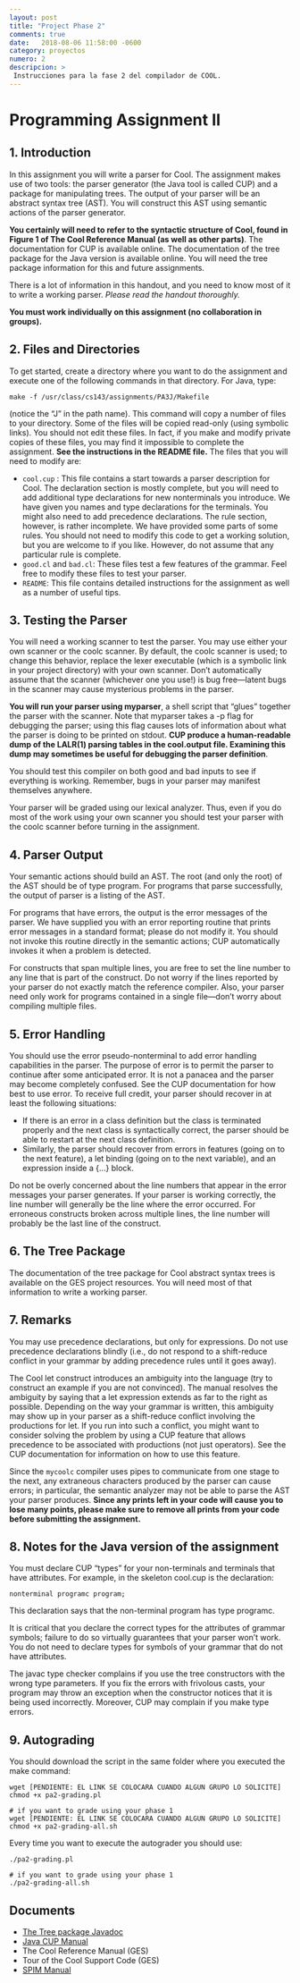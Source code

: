 ```yaml
---
layout: post
title: "Project Phase 2"
comments: true
date:   2018-08-06 11:58:00 -0600
category: proyectos
numero: 2
descripcion: >
 Instrucciones para la fase 2 del compilador de COOL.
---
```


# Programming Assignment II

## 1. Introduction

In this assignment you will write a parser for Cool. The assignment makes use of two tools: the parser generator (the Java tool is called CUP) and a package for manipulating trees. The output of your parser will be an abstract syntax tree (AST). You will construct this AST using semantic actions of the parser generator.

**You certainly will need to refer to the syntactic structure of Cool, found in Figure 1 of The Cool Reference Manual (as well as other parts)**. The documentation for CUP is available online. The documentation of the tree package for the Java version is available online. You will need the tree package information for this and future assignments.

There is a lot of information in this handout, and you need to know most of it to write a working parser. _Please read the handout thoroughly._

**You must work individually on this assignment (no collaboration in groups).**

## 2. Files and Directories

To get started, create a directory where you want to do the assignment and execute one of the following commands in that directory.  For Java, type:

```
make -f /usr/class/cs143/assignments/PA3J/Makefile
```
(notice the “J” in the path name). This command will copy a number of files to your directory. Some of the files will be copied read-only (using symbolic links). You should not edit these files. In fact, if you make and modify private copies of these files, you may find it impossible to complete the assignment. **See the instructions in the README file.** The files that you will need to modify are:


* `cool.cup` : This file contains a start towards a parser description for Cool. The declaration section is mostly complete, but you will need to add additional type declarations for new nonterminals you introduce. We have given you names and type declarations for the terminals. You might also need to add precedence declarations. The rule section, however, is rather incomplete. We have provided some parts of some rules. You should not need to modify this code to get a working solution, but you are welcome to if you like. However, do not assume that any particular rule is complete.
* `good.cl` and `bad.cl`: These files test a few features of the grammar. Feel free to modify these files to test your parser.
* `README`: This file contains detailed instructions for the assignment as well as a number of useful tips.


## 3. Testing the Parser
You will need a working scanner to test the parser. You may use either your own scanner or the coolc scanner. By default, the coolc scanner is used; to change this behavior, replace the lexer executable (which is a symbolic link in your project directory) with your own scanner. Don’t automatically assume that the scanner (whichever one you use!) is bug free—latent bugs in the scanner may cause mysterious problems in the parser.

**You will run your parser using myparser**, a shell script that “glues” together the parser with the scanner. Note that myparser takes a -p flag for debugging the parser; using this flag causes lots of information about what the parser is doing to be printed on stdout. **CUP produce a human-readable dump of the LALR(1) parsing tables in the cool.output file. Examining this dump may sometimes be useful for debugging the parser definition**.

You should test this compiler on both good and bad inputs to see if everything is working. Remember, bugs in your parser may manifest themselves anywhere.

Your parser will be graded using our lexical analyzer. Thus, even if you do most of the work using your own scanner you should test your parser with the coolc scanner before turning in the assignment.

## 4. Parser Output
Your semantic actions should build an AST. The root (and only the root) of the AST should be of type program. For programs that parse successfully, the output of parser is a listing of the AST.

For programs that have errors, the output is the error messages of the parser. We have supplied you with an error reporting routine that prints error messages in a standard format; please do not modify it. You should not invoke this routine directly in the semantic actions; CUP automatically invokes it when a problem is detected.

For constructs that span multiple lines, you are free to set the line number to any line that is part of the construct. Do not worry if the lines reported by your parser do not exactly match the reference compiler. Also, your parser need only work for programs contained in a single file—don’t worry about compiling multiple files.

## 5. Error Handling
You should use the error pseudo-nonterminal to add error handling capabilities in the parser. The purpose of error is to permit the parser to continue after some anticipated error. It is not a panacea and the parser may become completely confused. See the CUP documentation for how best to use error. To receive full credit, your parser should recover in at least the following situations:

* If there is an error in a class definition but the class is terminated properly and the next class is syntactically correct, the parser should be able to restart at the next class definition.
* Similarly, the parser should recover from errors in features (going on to the next feature), a let binding (going on to the next variable), and an expression inside a {...} block.

Do not be overly concerned about the line numbers that appear in the error messages your parser generates. If your parser is working correctly, the line number will generally be the line where the error occurred. For erroneous constructs broken across multiple lines, the line number will probably be the last line of the construct.

## 6. The Tree Package
The documentation of the tree package for Cool abstract syntax trees is available on the GES project resources. You will need most of that information to write a working parser.

## 7. Remarks

You may use precedence declarations, but only for expressions. Do not use precedence declarations blindly (i.e., do not respond to a shift-reduce conflict in your grammar by adding precedence rules until it goes away).

The Cool let construct introduces an ambiguity into the language (try to construct an example if you are not convinced). The manual resolves the ambiguity by saying that a let expression extends as far to the right as possible. Depending on the way your grammar is written, this ambiguity may show up in your parser as a shift-reduce conflict involving the productions for let. If you run into such a conflict, you might want to consider solving the problem by using a CUP feature that allows precedence to be associated with productions (not just operators). See the CUP documentation for information on how to use this feature.

Since the `mycoolc` compiler uses pipes to communicate from one stage to the next, any extraneous characters produced by the parser can cause errors; in particular, the semantic analyzer may not be able to parse the AST your parser produces. **Since any prints left in your code will cause you to lose many points, please make sure to remove all prints from your code before submitting the assignment.**

## 8. Notes for the Java version of the assignment
You must declare CUP “types” for your non-terminals and terminals that have attributes. For example, in the skeleton cool.cup is the declaration:

```
nonterminal programc program;
```
This declaration says that the non-terminal program has type programc.

It is critical that you declare the correct types for the attributes of grammar symbols; failure to do so virtually guarantees that your parser won’t work. You do not need to declare types for symbols of your grammar that do not have attributes.

The javac type checker complains if you use the tree constructors with the wrong type parameters. If you fix the errors with frivolous casts, your program may throw an exception when the constructor notices that it is being used incorrectly. Moreover, CUP may complain if you make type errors.

## 9. Autograding
You should download the script in the same folder where you executed the make command:
```shell
wget [PENDIENTE: EL LINK SE COLOCARA CUANDO ALGUN GRUPO LO SOLICITE]
chmod +x pa2-grading.pl

# if you want to grade using your phase 1
wget [PENDIENTE: EL LINK SE COLOCARA CUANDO ALGUN GRUPO LO SOLICITE]
chmod +x pa2-grading-all.sh
```

Every time you want to execute the autograder you should use:
```shell
./pa2-grading.pl

# if you want to grade using your phase 1
./pa2-grading-all.sh
```

## Documents
* [The Tree package Javadoc](http://web.stanford.edu/class/cs143/javadoc/cool_ast/)
* [Java CUP Manual](http://www2.cs.tum.edu/projects/cup/manual.html)
* The Cool Reference Manual (GES)
* Tour of the Cool Support Code (GES)
* [SPIM Manual](http://web.stanford.edu/class/cs143/materials/SPIM_Manual.pdf)
